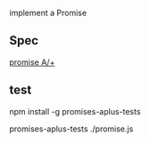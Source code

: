 implement a Promise

## Spec
[promise A/+](https://github.com/promises-aplus/promises-tests)

## test

npm install -g promises-aplus-tests

promises-aplus-tests ./promise.js